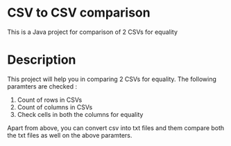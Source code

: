 # CSV to CSV comparison
This is a Java project for comparison of 2 CSVs for equality

# Description
This project will help you in comparing 2 CSVs for equality. The following paramters are checked :
1. Count of rows in CSVs
2. Count of columns in CSVs
3. Check cells in both the columns for equality

Apart from above, you can convert csv into txt files and them compare both the txt files as well on the above paramters. 
